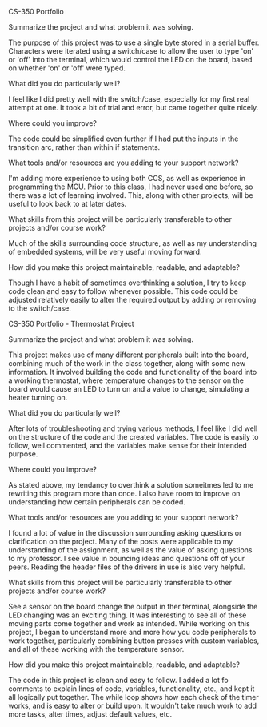 CS-350 Portfolio


Summarize the project and what problem it was solving.

The purpose of this project was to use a single byte stored in a serial buffer. Characters were iterated using a switch/case to allow the user to type 'on' or 'off' into the terminal, which would control the LED on the board, based on whether 'on' or 'off' were typed.

What did you do particularly well?

I feel like I did pretty well with the switch/case, especially for my first real attempt at one. It took a bit of trial and error, but came together quite nicely.

Where could you improve?

The code could be simplified even further if I had put the inputs in the transition arc, rather than within if statements.

What tools and/or resources are you adding to your support network?

I'm adding more experience to using both CCS, as well as experience in programming the MCU. Prior to this class, I had never used one before, so there was a lot of learning involved. This, along with other projects, will be useful to look back to at later dates.

What skills from this project will be particularly transferable to other projects and/or course work?

Much of the skills surrounding code structure, as well as my understanding of embedded systems, will be very useful moving forward.

How did you make this project maintainable, readable, and adaptable?

Though I have a habit of sometimes overthinking a solution, I try to keep code clean and easy to follow whenever possible. This code could be adjusted relatively easily to alter the required output by adding or removing to the switch/case.

CS-350 Portfolio - Thermostat Project



Summarize the project and what problem it was solving.

This project makes use of many different peripherals built into the board, combining much of the work in the class together, along with some new information. It involved building the code and functionality of the board into a working thermostat, where temperature changes to the sensor on the board would cause an LED to turn on and a value to change, simulating a heater turning on.

What did you do particularly well?

After lots of troubleshooting and trying various methods, I feel like I did well on the structure of the code and the created variables. The code is easily to follow, well commented, and the variables make sense for their intended purpose.

Where could you improve?

As stated above, my tendancy to overthink a solution someitmes led to me rewriting this program more than once. I also have room to improve on understanding how certain peripherals can be coded.

What tools and/or resources are you adding to your support network?

I found a lot of value in the discussion surrounding asking questions or clarification on the project. Many of the posts were applicable to my understanding of the assignment, as well as the value of asking questions to my professor. I see value in bouncing ideas and questions off of your peers. Reading the header files of the drivers in use is also very helpful.

What skills from this project will be particularly transferable to other projects and/or course work?

See a sensor on the board change the output in ther terminal, alongside the LED changing was an exciting thing. It was interesting to see all of these moving parts come together and work as intended. While working on this project, I began to understand more and more how you code peripherals to work together, particularly combining button presses with custom variables, and all of these working with the temperature sensor.

How did you make this project maintainable, readable, and adaptable?

The code in this project is clean and easy to follow. I added a lot fo comments to explain lines of code, variables, functionality, etc., and kept it all logically put together. The while loop shows how each check of the timer works, and is easy to alter or build upon. It wouldn't take much work to add more tasks, alter times, adjust default values, etc.
